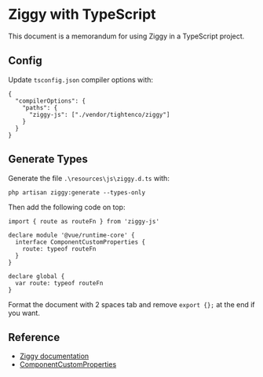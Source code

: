 # Ziggy with TypeScript

This document is a memorandum for using Ziggy in a TypeScript project.

## Config

Update ```tsconfig.json``` compiler options with:

```
{
  "compilerOptions": {
    "paths": {
      "ziggy-js": ["./vendor/tightenco/ziggy"]
    }
  }
}
```

## Generate Types

Generate the file ```.\resources\js\ziggy.d.ts``` with:

```
php artisan ziggy:generate --types-only
```

Then add the following code on top:

```
import { route as routeFn } from 'ziggy-js'

declare module '@vue/runtime-core' {
  interface ComponentCustomProperties {
    route: typeof routeFn
  }
}

declare global {
  var route: typeof routeFn
}
```

Format the document with 2 spaces tab and remove ```export {};``` at the end if you want.


## Reference

- [Ziggy documentation](https://github.com/tighten/ziggy?tab=readme-ov-file#typescript)
- [ComponentCustomProperties](https://github.com/vuejs/language-tools/blame/1b90234ec6f10a3c0f080d0310711c2cd8de02dd/extensions/vscode-vue-language-features/README.md#L95-L100)
